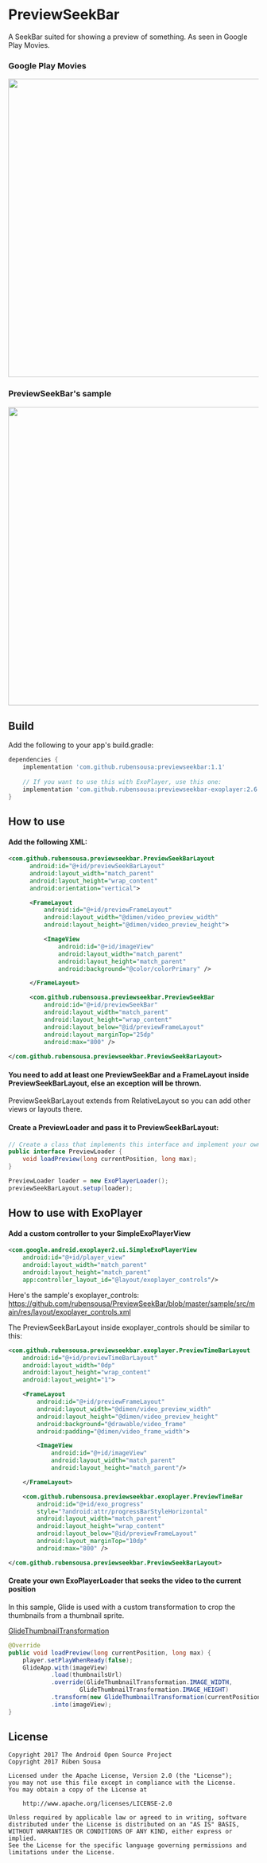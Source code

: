 # PreviewSeekBar

A SeekBar suited for showing a preview of something. As seen in Google Play Movies.


### Google Play Movies

<img src="screenshots/playmovies.gif" width=600></img>

### PreviewSeekBar's sample

<img src="screenshots/sample.gif" width=600></img>


## Build

Add the following to your app's build.gradle:

```groovy
dependencies {
    implementation 'com.github.rubensousa:previewseekbar:1.1'
    
    // If you want to use this with ExoPlayer, use this one:
    implementation 'com.github.rubensousa:previewseekbar-exoplayer:2.6.0'
}
```

## How to use

#### Add the following XML:

```xml
<com.github.rubensousa.previewseekbar.PreviewSeekBarLayout
      android:id="@+id/previewSeekBarLayout"
      android:layout_width="match_parent"
      android:layout_height="wrap_content"
      android:orientation="vertical">

      <FrameLayout
          android:id="@+id/previewFrameLayout"
          android:layout_width="@dimen/video_preview_width"
          android:layout_height="@dimen/video_preview_height">

          <ImageView
              android:id="@+id/imageView"
              android:layout_width="match_parent"
              android:layout_height="match_parent"
              android:background="@color/colorPrimary" />

      </FrameLayout>

      <com.github.rubensousa.previewseekbar.PreviewSeekBar
          android:id="@+id/previewSeekBar"
          android:layout_width="match_parent"
          android:layout_height="wrap_content"
          android:layout_below="@id/previewFrameLayout"
          android:layout_marginTop="25dp"
          android:max="800" />
          
</com.github.rubensousa.previewseekbar.PreviewSeekBarLayout>
```
#### You need to add at least one PreviewSeekBar and a FrameLayout inside PreviewSeekBarLayout, else an exception will be thrown.
PreviewSeekBarLayout extends from RelativeLayout so you can add other views or layouts there. 

#### Create a PreviewLoader and pass it to PreviewSeekBarLayout:



```java
// Create a class that implements this interface and implement your own preview logic there
public interface PreviewLoader {
    void loadPreview(long currentPosition, long max);
}

PreviewLoader loader = new ExoPlayerLoader();
previewSeekBarLayout.setup(loader);
```

## How to use with ExoPlayer

#### Add a custom controller to your SimpleExoPlayerView

```xml
<com.google.android.exoplayer2.ui.SimpleExoPlayerView
    android:id="@+id/player_view"
    android:layout_width="match_parent"
    android:layout_height="match_parent"
    app:controller_layout_id="@layout/exoplayer_controls"/>
```

Here's the sample's exoplayer_controls: https://github.com/rubensousa/PreviewSeekBar/blob/master/sample/src/main/res/layout/exoplayer_controls.xml

The PreviewSeekBarLayout inside exoplayer_controls should be similar to this:

```xml
<com.github.rubensousa.previewseekbar.exoplayer.PreviewTimeBarLayout
    android:id="@+id/previewTimeBarLayout"
    android:layout_width="0dp"
    android:layout_height="wrap_content"
    android:layout_weight="1">

    <FrameLayout
        android:id="@+id/previewFrameLayout"
        android:layout_width="@dimen/video_preview_width"
        android:layout_height="@dimen/video_preview_height"
        android:background="@drawable/video_frame"
        android:padding="@dimen/video_frame_width">

        <ImageView
            android:id="@+id/imageView"
            android:layout_width="match_parent"
            android:layout_height="match_parent"/>

    </FrameLayout>

    <com.github.rubensousa.previewseekbar.exoplayer.PreviewTimeBar
        android:id="@+id/exo_progress"
        style="?android:attr/progressBarStyleHorizontal"
        android:layout_width="match_parent"
        android:layout_height="wrap_content"
        android:layout_below="@id/previewFrameLayout"
        android:layout_marginTop="10dp"
        android:max="800" />

</com.github.rubensousa.previewseekbar.PreviewSeekBarLayout>
```

#### Create your own ExoPlayerLoader that seeks the video to the current position

In this sample, Glide is used with a custom transformation to crop the thumbnails from a thumbnail sprite.

[GlideThumbnailTransformation](https://github.com/rubensousa/PreviewSeekBar/blob/master/sample/src/main/java/com/github/rubensousa/previewseekbar/sample/glide/GlideThumbnailTransformation.java)

```java
@Override
public void loadPreview(long currentPosition, long max) {
    player.setPlayWhenReady(false);
    GlideApp.with(imageView)
            .load(thumbnailsUrl)
            .override(GlideThumbnailTransformation.IMAGE_WIDTH,
                    GlideThumbnailTransformation.IMAGE_HEIGHT)
            .transform(new GlideThumbnailTransformation(currentPosition))
            .into(imageView);
}
```

## License

    Copyright 2017 The Android Open Source Project
    Copyright 2017 Rúben Sousa
    
    Licensed under the Apache License, Version 2.0 (the "License");
    you may not use this file except in compliance with the License.
    You may obtain a copy of the License at
    
        http://www.apache.org/licenses/LICENSE-2.0
    
    Unless required by applicable law or agreed to in writing, software
    distributed under the License is distributed on an "AS IS" BASIS,
    WITHOUT WARRANTIES OR CONDITIONS OF ANY KIND, either express or implied.
    See the License for the specific language governing permissions and
    limitations under the License.
